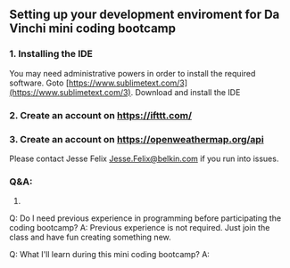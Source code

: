 ## Setting up your development enviroment for Da Vinchi mini coding bootcamp

### 1. Installing the IDE 
You may need administrative powers in order to install the required software.
Goto [https://www.sublimetext.com/3](https://www.sublimetext.com/3). Download and install the IDE 

### 2. Create an account on https://ifttt.com/
### 3. Create an account on https://openweathermap.org/api

Please contact Jesse Felix <Jesse.Felix@belkin.com> if you run into issues.



### Q&A: 
1. 
Q: Do I need previous experience in programming before participating the coding bootcamp?
A: Previous experience is not required.   Just join the class and have fun creating something new.

Q: What I'll learn during this mini coding bootcamp?
A: 

